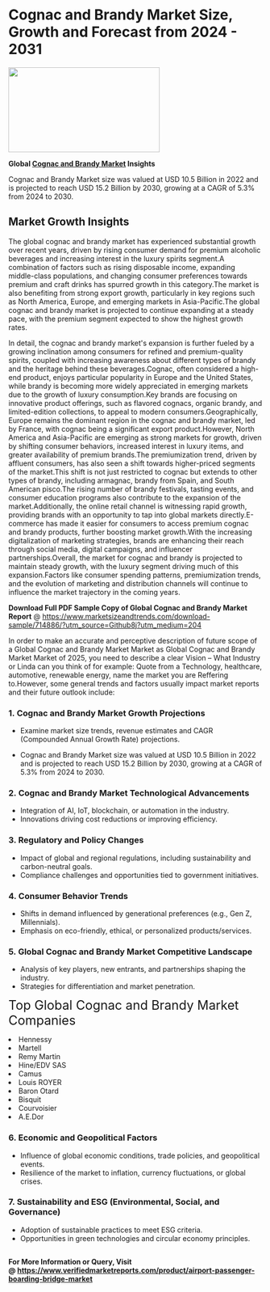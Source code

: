 <H1>Cognac and Brandy Market Size, Growth and Forecast from 2024 - 2031</H1><img class="aligncenter size-medium wp-image-584254" src="https://thirdeyenews.in/wp-content/uploads/2024/09/Global-Market-Research-300x168.jpeg" alt="" width="300" height="168" /><p><strong>Global&nbsp;<a href="https://www.marketsizeandtrends.com/download-sample/714886/?utm_source=Github8j?utm_medium=204">Cognac and Brandy Market</a> Insights</strong></p><p>Cognac and Brandy Market size was valued at USD 10.5 Billion in 2022 and is projected to reach USD 15.2 Billion by 2030, growing at a CAGR of 5.3% from 2024 to 2030.</p><p><h2>Market Growth Insights</h2> <p>The global cognac and brandy market has experienced substantial growth over recent years, driven by rising consumer demand for premium alcoholic beverages and increasing interest in the luxury spirits segment.A combination of factors such as rising disposable income, expanding middle-class populations, and changing consumer preferences towards premium and craft drinks has spurred growth in this category.The market is also benefiting from strong export growth, particularly in key regions such as North America, Europe, and emerging markets in Asia-Pacific.The global cognac and brandy market is projected to continue expanding at a steady pace, with the premium segment expected to show the highest growth rates.</p> <p>In detail, the cognac and brandy market's expansion is further fueled by a growing inclination among consumers for refined and premium-quality spirits, coupled with increasing awareness about different types of brandy and the heritage behind these beverages.Cognac, often considered a high-end product, enjoys particular popularity in Europe and the United States, while brandy is becoming more widely appreciated in emerging markets due to the growth of luxury consumption.Key brands are focusing on innovative product offerings, such as flavored cognacs, organic brandy, and limited-edition collections, to appeal to modern consumers.Geographically, Europe remains the dominant region in the cognac and brandy market, led by France, with cognac being a significant export product.However, North America and Asia-Pacific are emerging as strong markets for growth, driven by shifting consumer behaviors, increased interest in luxury items, and greater availability of premium brands.The premiumization trend, driven by affluent consumers, has also seen a shift towards higher-priced segments of the market.This shift is not just restricted to cognac but extends to other types of brandy, including armagnac, brandy from Spain, and South American pisco.The rising number of brandy festivals, tasting events, and consumer education programs also contribute to the expansion of the market.Additionally, the online retail channel is witnessing rapid growth, providing brands with an opportunity to tap into global markets directly.E-commerce has made it easier for consumers to access premium cognac and brandy products, further boosting market growth.With the increasing digitalization of marketing strategies, brands are enhancing their reach through social media, digital campaigns, and influencer partnerships.Overall, the market for cognac and brandy is projected to maintain steady growth, with the luxury segment driving much of this expansion.Factors like consumer spending patterns, premiumization trends, and the evolution of marketing and distribution channels will continue to influence the market trajectory in the coming years.</p> <p><span class=""><strong>Download Full PDF Sample Copy of Global Cognac and Brandy Market Report</strong> @ <a href="https://www.marketsizeandtrends.com/download-sample/714886/?utm_source=Github8j?utm_medium=204" target="_blank">https://www.marketsizeandtrends.com/download-sample/714886/?utm_source=Github8j?utm_medium=204</a></span></p><p>In order to make an accurate and perceptive description of future scope of a Global&nbsp;Cognac and Brandy Market Market as Global&nbsp;Cognac and Brandy Market Market of 2025, you need to describe a clear Vision &ndash; What Industry or Linda can you think of for example: Quote from a Technology, healthcare, automotive, renewable energy, name the market you are Reffering to.However, some general trends and factors usually impact market reports and their future outlook include:</p><h3>1.&nbsp;<strong>Cognac and Brandy Market Growth Projections</strong></h3><ul><li>Examine market size trends, revenue estimates and CAGR (Compounded Annual Growth Rate) projections.</li><li><p>Cognac and Brandy Market size was valued at USD 10.5 Billion in 2022 and is projected to reach USD 15.2 Billion by 2030, growing at a CAGR of 5.3% from 2024 to 2030.</p></li></ul><h3>2.&nbsp;<strong>Cognac and Brandy Market Technological Advancements</strong></h3><ul><li>Integration of AI, IoT, blockchain, or automation in the industry.</li><li>Innovations driving cost reductions or improving efficiency.</li></ul><h3>3.&nbsp;<strong>Regulatory and Policy Changes</strong></h3><ul><li>Impact of global and regional regulations, including sustainability and carbon-neutral goals.</li><li>Compliance challenges and opportunities tied to government initiatives.</li></ul><h3>4.&nbsp;<strong>Consumer Behavior Trends</strong></h3><ul><li>Shifts in demand influenced by generational preferences (e.g., Gen Z, Millennials).</li><li>Emphasis on eco-friendly, ethical, or personalized products/services.</li></ul><h3>5.&nbsp;<strong>Global Cognac and Brandy Market Competitive Landscape</strong></h3><ul><li>Analysis of key players, new entrants, and partnerships shaping the industry.</li><li>Strategies for differentiation and market penetration.</li></ul><p data-pm-slice="1 1 []"><span style="color: inherit; font-family: inherit; font-size: 25px;">Top Global Cognac and Brandy Market Companies</span></p><div class="" data-test-id=""><p><li>Hennessy</li><li> Martell</li><li> Remy Martin</li><li> Hine/EDV SAS</li><li> Camus</li><li> Louis ROYER</li><li> Baron Otard</li><li> Bisquit</li><li> Courvoisier</li><li> A.E.Dor</li></p></div><h3>6.&nbsp;<strong>Economic and Geopolitical Factors</strong></h3><ul><li>Influence of global economic conditions, trade policies, and geopolitical events.</li><li>Resilience of the market to inflation, currency fluctuations, or global crises.</li></ul><h3>7.&nbsp;<strong>Sustainability and ESG (Environmental, Social, and Governance)</strong></h3><ul><li>Adoption of sustainable practices to meet ESG criteria.</li><li>Opportunities in green technologies and circular economy principles.</li></ul><h2><strong style="font-size: 14px;">For More Information or Query, Visit @&nbsp;</strong><a style="background-color: #ffffff; font-size: 14px;" href="https://www.marketsizeandtrends.com/report/cognac-and-brandy-market/" target="_blank">https://www.verifiedmarketreports.com/product/airport-passenger-boarding-bridge-market</a></h2>